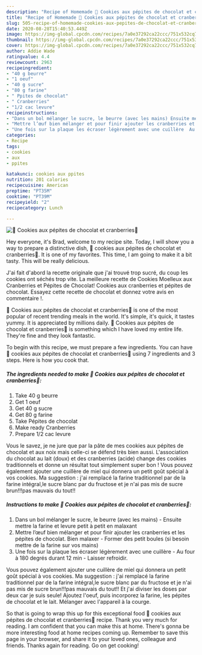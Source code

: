 ```yaml
---
description: "Recipe of Homemade 🍪 Cookies aux pépites de chocolat et cranberries🍪"
title: "Recipe of Homemade 🍪 Cookies aux pépites de chocolat et cranberries🍪"
slug: 505-recipe-of-homemade-cookies-aux-pepites-de-chocolat-et-cranberries
date: 2020-08-28T15:40:53.449Z
image: https://img-global.cpcdn.com/recipes/7a0e37292ca22ccc/751x532cq70/🍪-cookies-aux-pepites-de-chocolat-et-cranberries🍪-photo-principale-de-la-recette.jpg
thumbnail: https://img-global.cpcdn.com/recipes/7a0e37292ca22ccc/751x532cq70/🍪-cookies-aux-pepites-de-chocolat-et-cranberries🍪-photo-principale-de-la-recette.jpg
cover: https://img-global.cpcdn.com/recipes/7a0e37292ca22ccc/751x532cq70/🍪-cookies-aux-pepites-de-chocolat-et-cranberries🍪-photo-principale-de-la-recette.jpg
author: Addie Wade
ratingvalue: 4.4
reviewcount: 2963
recipeingredient:
- "40 g beurre"
- "1 oeuf"
- "40 g sucre"
- "80 g farine"
- " Ppites de chocolat"
- " Cranberries"
- "1/2 cac levure"
recipeinstructions:
- "Dans un bol mélanger le sucre, le beurre (avec les mains) Ensuite mettre la farine et levure petit à petit en malaxant"
- "Mettre l’œuf bien mélanger et pour finir ajouter les cranberries et les pépites de chocolat. Bien malaxer  Former des petit boules (si besoin mettre de la farine sur vos mains)"
- "Une fois sur la plaque les écraser légèrement avec une cuillère  Au four à 180 degrés durant 12 min Laisser refroidir."
categories:
- Recipe
tags:
- cookies
- aux
- ppites

katakunci: cookies aux ppites 
nutrition: 201 calories
recipecuisine: American
preptime: "PT35M"
cooktime: "PT39M"
recipeyield: "2"
recipecategory: Lunch

---
```



![🍪 Cookies aux pépites de chocolat et cranberries🍪](https://img-global.cpcdn.com/recipes/7a0e37292ca22ccc/751x532cq70/🍪-cookies-aux-pepites-de-chocolat-et-cranberries🍪-photo-principale-de-la-recette.jpg)

Hey everyone, it's Brad, welcome to my recipe site. Today, I will show you a way to prepare a distinctive dish, 🍪 cookies aux pépites de chocolat et cranberries🍪. It is one of my favorites. This time, I am going to make it a bit tasty. This will be really delicious.

J&#39;ai fait d&#39;abord la recette originale que j&#39;ai trouvé trop sucré, du coup les cookies ont séchés trop vite. La meilleure recette de Cookies Moelleux aux Cranberries et Pépites de Chocolat! Cookies aux cranberries et pépites de chocolat. Essayez cette recette de chocolat et donnez votre avis en commentaire !.

🍪 Cookies aux pépites de chocolat et cranberries🍪 is one of the most popular of recent trending meals in the world. It's simple, it's quick, it tastes yummy. It is appreciated by millions daily. 🍪 Cookies aux pépites de chocolat et cranberries🍪 is something which I have loved my entire life. They're fine and they look fantastic.


To begin with this recipe, we must prepare a few ingredients. You can have 🍪 cookies aux pépites de chocolat et cranberries🍪 using 7 ingredients and 3 steps. Here is how you cook that.

<!--inarticleads1-->

##### The ingredients needed to make 🍪 Cookies aux pépites de chocolat et cranberries🍪:

1. Take 40 g beurre
1. Get 1 oeuf
1. Get 40 g sucre
1. Get 80 g farine
1. Take  Pépites de chocolat
1. Make ready  Cranberries
1. Prepare 1/2 cac levure


Vous le savez, je ne jure que par la pâte de mes cookies aux pépites de chocolat et aux noix mais celle-ci se défend très bien aussi. L&#39;association du chocolat au lait (doux) et des cranberries (acide) change des cookies traditionnels et donne un résultat tout simplement super bon ! Vous pouvez également ajouter une cuillère de miel qui donnera un petit goût spécial à vos cookies. Ma suggestion : j&#39;ai remplacé la farine traditionnel par de la farine intégral,le sucre blanc par du fructose et je n&#39;ai pas mis de sucre brun!!!pas mauvais du tout!! 

<!--inarticleads2-->

##### Instructions to make 🍪 Cookies aux pépites de chocolat et cranberries🍪:

1. Dans un bol mélanger le sucre, le beurre (avec les mains) - Ensuite mettre la farine et levure petit à petit en malaxant
1. Mettre l’œuf bien mélanger et pour finir ajouter les cranberries et les pépites de chocolat. Bien malaxer  - Former des petit boules (si besoin mettre de la farine sur vos mains)
1. Une fois sur la plaque les écraser légèrement avec une cuillère  - Au four à 180 degrés durant 12 min - Laisser refroidir.


Vous pouvez également ajouter une cuillère de miel qui donnera un petit goût spécial à vos cookies. Ma suggestion : j&#39;ai remplacé la farine traditionnel par de la farine intégral,le sucre blanc par du fructose et je n&#39;ai pas mis de sucre brun!!!pas mauvais du tout!! Et j&#39;ai diviser les doses par deux car je suis seule! Ajoutez l&#39;oeuf, puis incorporez la farine, les pépites de chocolat et le lait. Mélanger avec l&#39;appareil à la courge. 

So that is going to wrap this up for this exceptional food 🍪 cookies aux pépites de chocolat et cranberries🍪 recipe. Thank you very much for reading. I am confident that you can make this at home. There's gonna be more interesting food at home recipes coming up. Remember to save this page in your browser, and share it to your loved ones, colleague and friends. Thanks again for reading. Go on get cooking!
